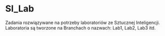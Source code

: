 # SI_Lab
Zadania rozwiązywane na potrzeby laboratoriów ze Sztucznej Inteligencji.
Laboratoria są tworzone na Branchach o nazwach: Lab1, Lab2, Lab3 itd.
